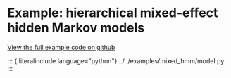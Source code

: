 # Example: hierarchical mixed-effect hidden Markov models

[View the full example code on
github](https://github.com/pyro-ppl/pyro/blob/dev/examples/mixed_hmm/)

::: {.literalinclude language="python"}
../../examples/mixed_hmm/model.py
:::
